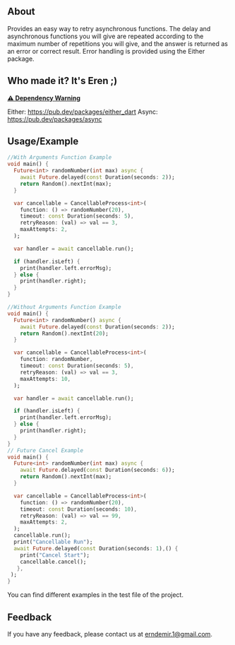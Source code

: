 ## About

Provides an easy way to retry asynchronous functions. The delay and asynchronous functions you will give are repeated according to the maximum number of repetitions you will give, and the answer is returned as an error or correct result. Error handling is provided using the Either package.

## Who made it? It's Eren ;)

**[⚠ Dependency Warning]()**

Either: https://pub.dev/packages/either_dart
Async: https://pub.dev/packages/async

## Usage/Example

```dart
//With Arguments Function Example
void main() {
  Future<int> randomNumber(int max) async {
    await Future.delayed(const Duration(seconds: 2));
    return Random().nextInt(max);
  }

  var cancellable = CancellableProcess<int>(
    function: () => randomNumber(20),
    timeout: const Duration(seconds: 5),
    retryReason: (val) => val == 3,
    maxAttempts: 2,
  );

  var handler = await cancellable.run();

  if (handler.isLeft) {
    print(handler.left.errorMsg);
  } else {
    print(handler.right);
  }
}

//Without Arguments Function Example
void main() {
  Future<int> randomNumber() async {
    await Future.delayed(const Duration(seconds: 2));
    return Random().nextInt(20);
  }

  var cancellable = CancellableProcess<int>(
    function: randomNumber,
    timeout: const Duration(seconds: 5),
    retryReason: (val) => val == 3,
    maxAttempts: 10,
  );

  var handler = await cancellable.run();

  if (handler.isLeft) {
    print(handler.left.errorMsg);
  } else {
    print(handler.right);
  }
}
// Future Cancel Example
void main() {
  Future<int> randomNumber(int max) async {
    await Future.delayed(const Duration(seconds: 6));
    return Random().nextInt(max);
  }

  var cancellable = CancellableProcess<int>(
    function: () => randomNumber(20),
    timeout: const Duration(seconds: 10),
    retryReason: (val) => val == 99,
    maxAttempts: 2,
  );
  cancellable.run();
  print("Cancellable Run");
  await Future.delayed(const Duration(seconds: 1),() {
    print("Cancel Start");
    cancellable.cancel();
   },
 );
}

```

You can find different examples in the test file of the project.

## Feedback

If you have any feedback, please contact us at erndemir.1@gmail.com.
